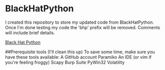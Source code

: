 # BlackHatPython
I created this repository to store my updated code from BlackHatPython.  Once I'm done testing my code the 'bhp' prefix will be removed.  Comments will include brief details.

[Black Hat Python](https://www.nostarch.com/blackhatpython "Black Hat Python from nostarch Press")
 
##Prerequisite tools (I'll clean this up)
To save some time, make sure you have these tools available:
	A GitHub account
	Paramiko
	An IDE (or vim if you're feeling froggy)
	Scapy
	Burp Suite
	PyWin32
	Volatility
